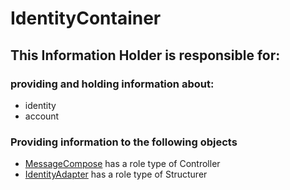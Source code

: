 # IdentityContainer
## This Information Holder is responsible for:
### providing and holding information about: 
* identity
* account
### Providing information to the following objects 
* [MessageCompose](../Controllers/MessageCompose.md) has a role type of Controller
* [IdentityAdapter](../Structurers/IdentityAdapter.md) has a role type of Structurer
